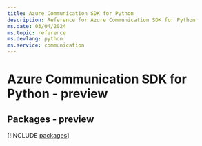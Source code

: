 ```yaml
---
title: Azure Communication SDK for Python
description: Reference for Azure Communication SDK for Python
ms.date: 03/04/2024
ms.topic: reference
ms.devlang: python
ms.service: communication
---
```

# Azure Communication SDK for Python - preview
## Packages - preview
[!INCLUDE [packages](communication-index.md)]